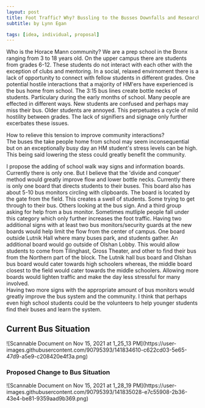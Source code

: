 ```yaml
---
layout: post
title: Foot Traffic? Why? Bussling to the Busses Downfalls and Research
subtitle: by Lynn Egan

tags: [idea, individual, proposal]
---
```



Who is the Horace Mann community? We are a prep school in the Bronx ranging from 3 to 18 years old. On the upper campus there are students from grades 6-12. These students do not interact with each other with the exception of clubs and mentoring. In a social, relaxed envirnoment there is a lack of opportunity to connect with fellow students in different grades. One potential hostile interactions that a majority of HM'ers have experienced is the bus home from school. The 3:15 bus lines create bottle necks of students. Particulary during the early months of school. Many people are effected in different ways. New students are confused and perhaps may miss their bus. Older students are annoyed. This perpetuates a cycle of mild hostility between grades. The lack of signifiers and signage only further excerbates these issues. 

How to relieve this tension to improve community interactions?
<br>
The buses the take people home from school may seem inconsequential but on an exceptionally busy day an HM student's stress levels can be high. This being said lowering the stess could greatly benefit the community. 

I propose the adding of school walk way signs and information boards. Currently there is only one. But I believe that the 'divide and conquer' method would greatly improve flow and lower bottle necks. Currently there is only one board that directs students to their buses. This board also has about 5-10 bus monitors circling with clipboards. The board is located by the gate from the field. This creates a swell of students. Some trying to get through to their bus. Others looking at the bus sign. And a third group asking for help from a bus monitor. Sometimes mutliple people fall under this category which only further increases the foot traffic. Having two additional signs with at least two bus monitors/security guards at the new boards would help limit the flow from the center of campus. One board outside Lutnik Hall where many buses park, and students gather. An additional board would go outside of Olshan Lobby. This would allow students to come from Tilinghast, Gross Theater, and other to find their bus from the Northern part of the block. The Lutnik hall bus board and Olshan bus board would cater towards high schoolers whereas,  the middle board closest to the field would cater towards the middle schoolers. Allowing more boards would lighten traffic and make the day less stressful for many involved.
<br>
Having two more signs with the appropriate amount of bus monitors would greatly improve the bus system and the community. I think that perhaps even high school students could be the volunteers to help younger students find their buses and learn the system.
<br>

<h2> Current Bus Situation</h2>
![Scannable Document on Nov 15, 2021 at 1_25_13 PM](https://user-images.githubusercontent.com/90795393/141834610-c622cd03-5e65-47d9-a5e9-c208420e4f3a.png)
<br>
<h3> Proposed Change to Bus Situation</h3>
![Scannable Document on Nov 15, 2021 at 1_28_19 PM](https://user-images.githubusercontent.com/90795393/141835028-e7c55908-2b36-43e4-be81-9359aad9b369.png)
